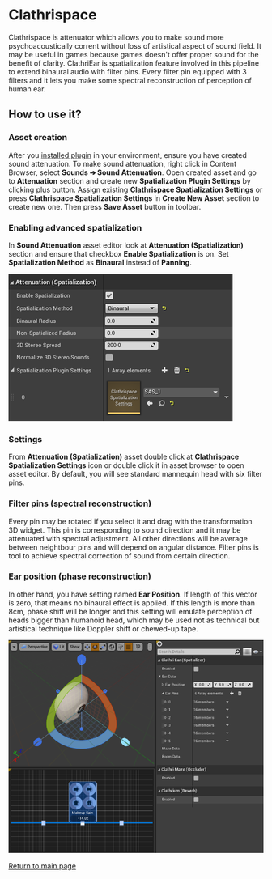 Clathrispace
============

Clathrispace is attenuator which allows you to make sound more psychoacoustically corrent without loss of artistical aspect of sound field. It may be useful in games because games doesn't offer proper sound for the benefit of clarity. ClathriEar is spatialization feature involved in this pipeline to extend binaural audio with filter pins. Every filter pin equipped with 3 filters and it lets you make some spectral reconstruction of perception of human ear. 

How to use it?
--------------

### Asset creation

After you [installed plugin](installation_guide.md) in your environment, ensure you have created sound attenuation. To make sound attenuation, right click in Content Browser, select __Sounds ➔ Sound Attenuation__. Open created asset and go to __Attenuation__ section and create new __Spatialization Plugin Settings__ by clicking plus button. Assign existing __Clathrispace Spatialization Settings__ or press __Clathrispace Spatialization Settings__ in __Create New Asset__ section to create new one. Then press __Save Asset__ button in toolbar. 

### Enabling advanced spatialization

In __Sound Attenuation__ asset editor look at __Attenuation (Spatialization)__ section and ensure that checkbox __Enable Spatialization__ is on. Set __Spatialization Method__ as __Binaural__ instead of __Panning__. 

![Clathrispace hosted in Sound Attenuator](assets/images/clathrispace_hosted.png "Clathrispace hosted in Sound Attenuator")

### Settings

From __Attenuation (Spatialization)__ asset double click at __Clathrispace Spatialization Settings__ icon or double click it in asset browser to open asset editor. By default, you will see standard mannequin head with six filter pins. 

### Filter pins (spectral reconstruction)

Every pin may be rotated if you select it and drag with the transformation 3D widget. This pin is corresponding to sound direction and it may be attenuated with spectral adjustment. All other directions will be average between neightbour pins and will depend on angular distance. Filter pins is tool to achieve spectral correction of sound from certain direction. 

### Ear position (phase reconstruction)

In other hand, you have setting named __Ear Position__. If length of this vector is zero, that means no binaural effect is applied. If this length is more than 8cm, phase shift will be longer and this setting will emulate perception of heads bigger than humanoid head, which may be used not as technical but artistical technique like Doppler shift or chewed-up tape.

![Clathrispace settings](assets/images/clathrispace_settings_1.png "Clathrispace settings")

[Return to main page](index.md)

